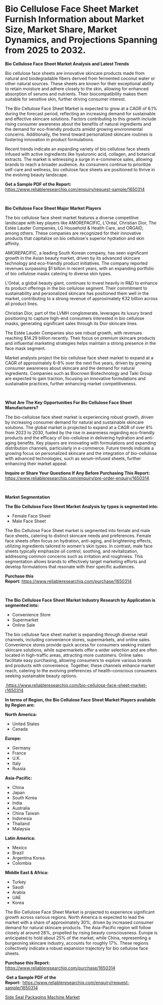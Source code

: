 <p><h1>Bio Cellulose Face Sheet Market Furnish Information about Market Size, Market Share, Market Dynamics, and Projections Spanning from 2025 to 2032.</h1></p><p><strong>Bio Cellulose Face Sheet Market Analysis and Latest Trends</strong></p>
<p><p>Bio cellulose face sheets are innovative skincare products made from natural and biodegradable fibers derived from fermented coconut water or other natural sources. These sheets are known for their exceptional ability to retain moisture and adhere closely to the skin, allowing for enhanced absorption of serums and nutrients. Their biocompatibility makes them suitable for sensitive skin, further driving consumer interest.</p><p>The Bio Cellulose Face Sheet Market is expected to grow at a CAGR of 6.1% during the forecast period, reflecting an increasing demand for sustainable and effective skincare solutions. Factors contributing to this growth include rising consumer awareness about the benefits of natural ingredients and the demand for eco-friendly products amidst growing environmental concerns. Additionally, the trend toward personalized skincare routines is fostering innovation in product formulations.</p><p>Recent trends indicate an expanding variety of bio cellulose face sheets infused with active ingredients like hyaluronic acid, collagen, and botanical extracts. The market is witnessing a surge in e-commerce sales, allowing brands to reach a broader audience. As consumers continue to prioritize self-care and wellness, bio cellulose face sheets are positioned to thrive in the evolving beauty landscape.</p></p>
<p><strong>Get a Sample PDF of the Report:&nbsp;</strong> <a href="https://www.reliableresearchiq.com/enquiry/request-sample/1650314?utm_campaign=2999&utm_medium=2&utm_source=Github&utm_content=ia&utm_term=23032025&utm_id=bio-cellulose-face-sheet">https://www.reliableresearchiq.com/enquiry/request-sample/1650314</a></p>
<p>&nbsp;</p>
<p><strong>Bio Cellulose Face Sheet Major Market Players</strong></p>
<p><p>The bio cellulose face sheet market features a diverse competitive landscape with key players like AMOREPACIFIC, L'Oréal, Christian Dior, The Estée Lauder Companies, LG Household & Health Care, and ORGAID, among others. These companies are recognized for their innovative products that capitalize on bio cellulose's superior hydration and skin affinity.</p><p>AMOREPACIFIC, a leading South Korean company, has seen significant growth in the Asian beauty market, driven by its advanced skincare technology and eco-friendly product initiatives. The company reported revenues surpassing $1 billion in recent years, with an expanding portfolio of bio cellulose masks catering to diverse skin types.</p><p>L'Oréal, a global beauty giant, continues to invest heavily in R&D to enhance its product offerings in the bio cellulose segment. Their commitment to sustainability and personalized skincare has positioned them well in the market, contributing to a strong revenue of approximately €32 billion across all product lines.</p><p>Christian Dior, part of the LVMH conglomerate, leverages its luxury brand positioning to capture high-end consumers interested in bio cellulose masks, generating significant sales through its Dior skincare lines.</p><p>The Estée Lauder Companies also see robust growth, with revenues reaching $14.29 billion recently. Their focus on premium skincare products and influential marketing strategies helps maintain a strong presence in the face mask segment.</p><p>Market analysts project the bio cellulose face sheet market to expand at a CAGR of approximately 6-8% over the next five years, driven by growing consumer awareness about skincare and the demand for natural ingredients. Companies such as Biocrown Biotechnology and Taiki Group are expected to gain traction, focusing on innovative formulations and sustainable practices, further enhancing market competitiveness.</p></p>
<p>&nbsp;</p>
<p><strong>What Are The Key Opportunities For Bio Cellulose Face Sheet Manufacturers?</strong></p>
<p><p>The bio-cellulose face sheet market is experiencing robust growth, driven by increasing consumer demand for natural and sustainable skincare solutions. The global market is projected to expand at a CAGR of over 8% from 2023 to 2030, fueled by the rise in awareness regarding eco-friendly products and the efficacy of bio-cellulose in delivering hydration and anti-aging benefits. Key players are innovating with formulations and expanding distribution channels, particularly in e-commerce. Future trends indicate a growing focus on personalized skincare and the integration of bio-cellulose with advanced technologies, such as serum-infused sheets, further enhancing their market appeal.</p></p>
<p><strong>Inquire or Share Your Questions If Any Before Purchasing This Report:</strong> <a href="https://www.reliableresearchiq.com/enquiry/pre-order-enquiry/1650314?utm_campaign=2999&utm_medium=2&utm_source=Github&utm_content=ia&utm_term=23032025&utm_id=bio-cellulose-face-sheet">https://www.reliableresearchiq.com/enquiry/pre-order-enquiry/1650314</a></p>
<p>&nbsp;</p>
<p><strong>Market Segmentation</strong></p>
<p><strong>The Bio Cellulose Face Sheet Market Analysis by types is segmented into:</strong></p>
<p><ul><li>Female Face Sheet</li><li>Male Face Sheet</li></ul></p>
<p><p>The Bio Cellulose Face Sheet market is segmented into female and male face sheets, catering to distinct skincare needs and preferences. Female face sheets often focus on hydration, anti-aging, and brightening effects, utilizing ingredients tailored to women's skin types. In contrast, male face sheets typically emphasize oil control, soothing, and revitalization, addressing common concerns such as irritation and roughness. This segmentation allows brands to effectively target marketing efforts and develop formulations that resonate with their specific audiences.</p></p>
<p><strong>Purchase this Report:&nbsp;</strong><a href="https://www.reliableresearchiq.com/purchase/1650314?utm_campaign=2999&utm_medium=2&utm_source=Github&utm_content=ia&utm_term=23032025&utm_id=bio-cellulose-face-sheet">https://www.reliableresearchiq.com/purchase/1650314</a></p>
<p>&nbsp;</p>
<p><strong>The Bio Cellulose Face Sheet Market Industry Research by Application is segmented into:</strong></p>
<p><ul><li>Convenience Store</li><li>Supermarket</li><li>Online Sale</li></ul></p>
<p><p>The bio cellulose face sheet market is expanding through diverse retail channels, including convenience stores, supermarkets, and online sales. Convenience stores provide quick access for consumers seeking instant skincare solutions, while supermarkets offer a wider selection and are often located in high-traffic areas, attracting more customers. Online sales facilitate easy purchasing, allowing consumers to explore various brands and products with convenience. Together, these channels enhance market reach, catering to the evolving preferences of health-conscious consumers seeking sustainable beauty options.</p></p>
<p><a href="https://www.reliableresearchiq.com/bio-cellulose-face-sheet-market-r1650314?utm_campaign=2999&utm_medium=2&utm_source=Github&utm_content=ia&utm_term=23032025&utm_id=bio-cellulose-face-sheet">&nbsp;https://www.reliableresearchiq.com/bio-cellulose-face-sheet-market-r1650314</a></p>
<p><strong>In terms of Region, the Bio Cellulose Face Sheet Market Players available by Region are:</strong></p>
<p>
    <p> <strong> North America: </strong>
        <ul>
            <li>United States</li>
            <li>Canada</li>
        </ul>
        </p> 
    <p> <strong> Europe: </strong>
        <ul>
            <li>Germany</li>
            <li>France</li>
            <li>U.K.</li>
            <li>Italy</li>
            <li>Russia</li>
        </ul>
        </p> 
    <p> <strong> Asia-Pacific: </strong>
        <ul>
            <li>China</li>
            <li>Japan</li>
            <li>South Korea</li>
            <li>India</li>
            <li>Australia</li>
            <li>China Taiwan</li>
            <li>Indonesia</li>
            <li>Thailand</li>
            <li>Malaysia</li>
        </ul>
        </p> 
    <p> <strong> Latin America: </strong>
        <ul>
            <li>Mexico</li>
            <li>Brazil</li>
            <li>Argentina Korea</li>
            <li>Colombia</li>
        </ul>
        </p> 
    <p> <strong> Middle East & Africa: </strong>
        <ul>
            <li>Turkey</li>
            <li>Saudi</li>
            <li>Arabia</li>
            <li>UAE</li>
            <li>Korea</li>
        </ul>
    </p>
    </p>
<p><p>The Bio Cellulose Face Sheet Market is projected to experience significant growth across various regions. North America is expected to lead the market with a share of approximately 30%, driven by increased consumer demand for natural skincare products. The Asia-Pacific region will follow closely at around 28%, propelled by rising beauty consciousness. Europe is anticipated to hold about 25% of the market, while China, representing a burgeoning skincare industry, accounts for roughly 17%. These regions collectively indicate a robust expansion trajectory for bio cellulose face sheets.</p></p>
<p><strong>Purchase this Report: </strong><a href="https://www.reliableresearchiq.com/purchase/1650314?utm_campaign=2999&utm_medium=2&utm_source=Github&utm_content=ia&utm_term=23032025&utm_id=bio-cellulose-face-sheet">https://www.reliableresearchiq.com/purchase/1650314</a></p>
<p>&nbsp;<strong>Get a Sample PDF of the Report:&nbsp;&nbsp;</strong><a href="https://www.reliableresearchiq.com/enquiry/request-sample/1650314?utm_campaign=2999&utm_medium=2&utm_source=Github&utm_content=ia&utm_term=23032025&utm_id=bio-cellulose-face-sheet">https://www.reliableresearchiq.com/enquiry/request-sample/1650314</a></p>
<p><strong></strong></p>
<p><p><a href="https://github.com/miottaredlin79/Market-Research-Report-List-1/blob/main/side-seal-packaging-machine-market.md?utm_campaign=2999&utm_medium=2&utm_source=Github&utm_content=ia&utm_term=23032025&utm_id=bio-cellulose-face-sheet">Side Seal Packaging Machine Market</a></p></p>